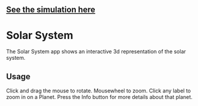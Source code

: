## [See the simulation here](https://mdorr.github.io/solar-system/)

# Solar System

The Solar System app shows an interactive 3d representation of the solar system.

## Usage

Click and drag the mouse to rotate. Mousewheel to zoom. Click any label to zoom in on a Planet. Press the Info button for more details about that planet.
